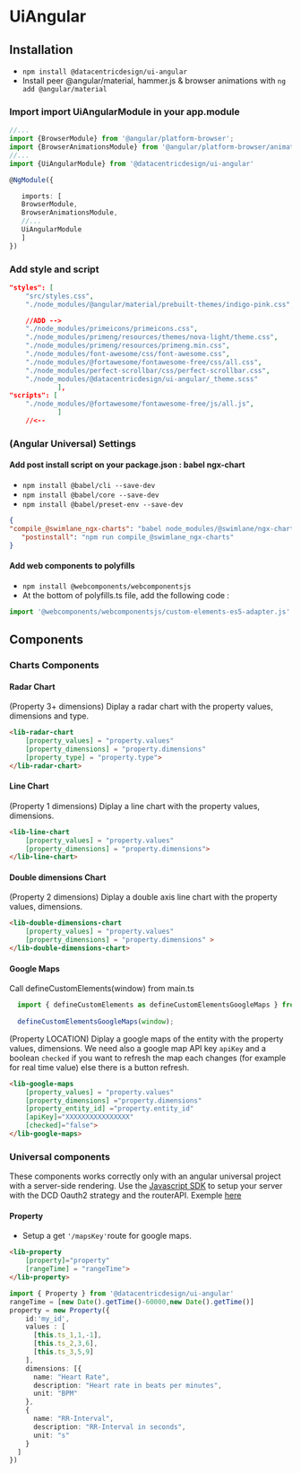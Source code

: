 # UiAngular

## Installation

- `npm install @datacentricdesign/ui-angular`
- Install peer @angular/material, hammer.js & browser animations with `ng add @angular/material`

### Import import UiAngularModule in your app.module 
 ```ts
//...
import {BrowserModule} from '@angular/platform-browser';
import {BrowserAnimationsModule} from '@angular/platform-browser/animations';
//...
import {UiAngularModule} from '@datacentricdesign/ui-angular'

@NgModule({

    imports: [
    BrowserModule,
    BrowserAnimationsModule,
    //...
    UiAngularModule
    ]
})
 ```

### Add style and script 

```json
"styles": [
    "src/styles.css",
    "./node_modules/@angular/material/prebuilt-themes/indigo-pink.css",

    //ADD -->
    "./node_modules/primeicons/primeicons.css",
    "./node_modules/primeng/resources/themes/nova-light/theme.css",
    "./node_modules/primeng/resources/primeng.min.css",
    "./node_modules/font-awesome/css/font-awesome.css",
    "./node_modules/@fortawesome/fontawesome-free/css/all.css",
    "./node_modules/perfect-scrollbar/css/perfect-scrollbar.css",
    "./node_modules/@datacentricdesign/ui-angular/_theme.scss"
            ],
"scripts": [
    "./node_modules/@fortawesome/fontawesome-free/js/all.js",
            ]
    //<--
```


### (Angular Universal) Settings

#### Add post install script on your package.json : babel ngx-chart

 - `npm install @babel/cli --save-dev`
 - `npm install @babel/core --save-dev`
 - `npm install @babel/preset-env --save-dev`

 ```json
 {
 "compile_@swimlane_ngx-charts": "babel node_modules/@swimlane/ngx-charts -d node_modules/@swimlane/ngx-charts --presets @babel/preset-env",
    "postinstall": "npm run compile_@swimlane_ngx-charts"
 }
```

#### Add web components to polyfills

- `npm install @webcomponents/webcomponentsjs`
- At the bottom of polyfills.ts file, add the following code :
```ts
import '@webcomponents/webcomponentsjs/custom-elements-es5-adapter.js'
```

## Components

### Charts Components

#### Radar Chart

(Property 3+ dimensions) Diplay a radar chart with the property values, dimensions and type.

```html
<lib-radar-chart 
    [property_values] = "property.values"
    [property_dimensions] = "property.dimensions" 
    [property_type] = "property.type">
</lib-radar-chart>
```



#### Line Chart

(Property 1 dimensions) Diplay a line chart with the property values, dimensions.

```html        
<lib-line-chart 
    [property_values] = "property.values"
    [property_dimensions] = "property.dimensions">
</lib-line-chart>
```

#### Double dimensions Chart

(Property 2 dimensions) Diplay a double axis line chart with the property values, dimensions.

```html
<lib-double-dimensions-chart 
    [property_values] = "property.values"
    [property_dimensions] = "property.dimensions" >
</lib-double-dimensions-chart>
```

#### Google Maps

Call defineCustomElements(window) from main.ts

```ts  
  import { defineCustomElements as defineCustomElementsGoogleMaps } from 'web-google-maps/dist/loader';
  
  defineCustomElementsGoogleMaps(window);
```

(Property LOCATION) Diplay a google maps of the entity with the property values, dimensions. 
We need also a google map API key `apiKey` and a boolean `checked` if you want to refresh the map each changes (for example for real time value) else there is a button refresh.

```html
<lib-google-maps 
    [property_values] = "property.values"
    [property_dimensions] ="property.dimensions" 
    [property_entity_id] ="property.entity_id"  
    [apiKey]="XXXXXXXXXXXXXXXX" 
    [checked]="false">
</lib-google-maps>
```


### Universal components

These components works correctly only with an angular universal project with a server-side rendering.
Use the [Javascript SDK](https://www.npmjs.com/package/@datacentricdesign/sdk-js) to setup your server with the DCD Oauth2 strategy and the routerAPI.
Exemple [here](https://github.com/datacentricdesign/dcd-data-subject) 

#### Property

- Setup a get `'/mapsKey'`route for google maps.

```html
<lib-property 
    [property]="property" 
    [rangeTime] = "rangeTime">
</lib-property>
```

```ts
import { Property } from '@datacentricdesign/ui-angular'
rangeTime = [new Date().getTime()-60000,new Date().getTime()]
property = new Property({
    id:'my_id',
    values : [
      [this.ts_1,1,-1],
      [this.ts_2,3,6],
      [this.ts_3,5,9]
    ],
    dimensions: [{
      name: "Heart Rate",
      description: "Heart rate in beats per minutes",
      unit: "BPM"
    },
    {
      name: "RR-Interval",
      description: "RR-Interval in seconds",
      unit: "s"
    }
  ]
})
```




